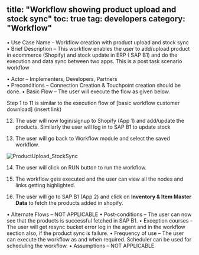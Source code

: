 title: "Workflow showing product upload and stock sync"
toc: true
tag: developers
category: "Workflow"
---


•	Use Case Name - Workflow creation with product upload and stock sync
•	Brief Description – This workflow enables the user to add/upload product in ecommerce (Shopify) and stock update in ERP ( SAP 
    B1) and do the execution and data sync between two apps. This is a post task scenario workflow
 
•	Actor – Implementers, Developers, Partners     
•	Preconditions – Connection Creation & Touchpoint creation should be done. 
•	Basic Flow – The user will execute the flow as given below.

Step 1 to 11 is similar to the execution flow of [basic workflow customer download] (insert link)

12. The user will now login/signup to Shopify (App 1) and add/update the products. Similarly the user will log in to SAP B1 to  update stock 


13. The user will go back to Workflow module and select the saved workflow.

![ProductUpload_StockSync](media/ProductUpload_StockSync.png)

14. The user will click on RUN button to run the workflow.

15. The workflow gets executed and the user can view all the nodes and links getting highlighted.

16.  The user will go to SAP B1 (App 2) and click on **Inventory & Item Master Data** to fetch the products added in shopify. 

•	Alternate Flows – NOT APPLICABLE 
•	Post-conditions – The user can now see that the products  is successful fetched in SAP B1.
•	Exception courses –  The user will get resync bucket error log in the agent and in the workflow section also, if the product        sync is failure.
•	Frequency of use  – The user can execute the workflow as and when required. Scheduler can be used for scheduling the workflow.
•	Assumptions – NOT APPLICABLE 